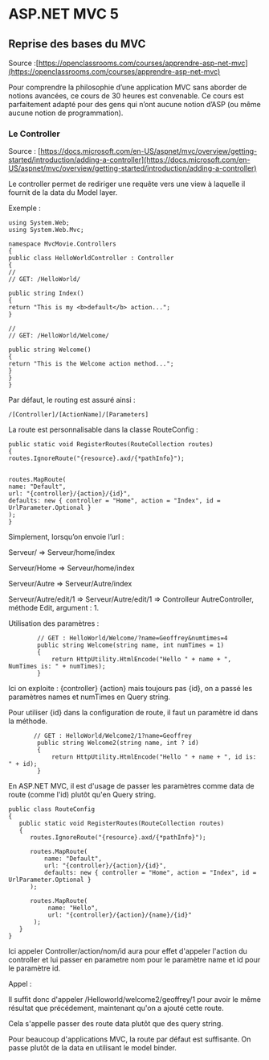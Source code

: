 # ASP.NET MVC 5

## Reprise des bases du MVC

Source :[https://openclassrooms.com/courses/apprendre-asp-net-mvc](https://openclassrooms.com/courses/apprendre-asp-net-mvc)

Pour comprendre la philosophie d’une application MVC sans aborder de notions avancées, ce cours de 30 heures est convenable. Ce cours est parfaitement adapté pour des gens qui n’ont aucune notion d’ASP \(ou même aucune notion de programmation\).

### Le Controller

Source : [https://docs.microsoft.com/en-US/aspnet/mvc/overview/getting-started/introduction/adding-a-controller](https://docs.microsoft.com/en-US/aspnet/mvc/overview/getting-started/introduction/adding-a-controller)

Le controller permet de rediriger une requête vers une view à laquelle il fournit de la data du Model layer.

Exemple :

```
using System.Web;
using System.Web.Mvc;

namespace MvcMovie.Controllers
{
public class HelloWorldController : Controller
{
//
// GET: /HelloWorld/

public string Index()
{
return "This is my <b>default</b> action...";
}

//
// GET: /HelloWorld/Welcome/

public string Welcome()
{
return "This is the Welcome action method...";
}
}
}
```

Par défaut, le routing est assuré ainsi :

`/[Controller]/[ActionName]/[Parameters]`

La route est personnalisable dans la classe RouteConfig :

```
public static void RegisterRoutes(RouteCollection routes)
{
routes.IgnoreRoute("{resource}.axd/{*pathInfo}");


routes.MapRoute(
name: "Default",
url: "{controller}/{action}/{id}",
defaults: new { controller = "Home", action = "Index", id = UrlParameter.Optional }
);
}
```

Simplement, lorsqu’on envoie l’url :

Serveur/ ⇒ Serveur/home/index

Serveur/Home ⇒ Serveur/home/index

Serveur/Autre ⇒ Serveur/Autre/index

Serveur/Autre/edit/1 ⇒ Serveur/Autre/edit/1 ⇒ Controlleur AutreController, méthode Edit, argument : 1.

Utilisation des paramètres :

```
        // GET : HelloWorld/Welcome/?name=Geoffrey&numtimes=4
        public string Welcome(string name, int numTimes = 1)
        {
            return HttpUtility.HtmlEncode("Hello " + name + ", NumTimes is: " + numTimes);
        }
```

Ici on exploite : {controller} {action} mais toujours pas {id}, on a passé les paramètres names et numTimes en Query string.

Pour utiliser {id} dans la configuration de route, il faut un paramètre id dans la méthode.

```
       // GET : HelloWorld/Welcome2/1?name=Geoffrey
        public string Welcome2(string name, int ? id)
        {
            return HttpUtility.HtmlEncode("Hello " + name + ", id is: " + id);
        }
```

En ASP.NET MVC, il est d'usage de passer les paramètres comme data de route \(comme l'id\) plutôt qu'en Query string.

```
public class RouteConfig
{
   public static void RegisterRoutes(RouteCollection routes)
   {
      routes.IgnoreRoute("{resource}.axd/{*pathInfo}");

      routes.MapRoute(
          name: "Default",
          url: "{controller}/{action}/{id}",
          defaults: new { controller = "Home", action = "Index", id = UrlParameter.Optional }
      );

      routes.MapRoute(
           name: "Hello",
           url: "{controller}/{action}/{name}/{id}"
       );
   }
}
```

Ici appeler Controller/action/nom/id aura pour effet d'appeler l'action du controller et lui passer en parametre nom pour le paramètre name et id pour le paramètre id.

Appel :

Il suffit donc d'appeler /Helloworld/welcome2/geoffrey/1 pour avoir le même résultat que précédement, maintenant qu'on a ajouté cette route.

Cela s'appelle passer des route data plutôt que des query string.

Pour beaucoup d'applications MVC, la route par défaut est suffisante. On passe plutôt de la data en utilisant le model binder.

